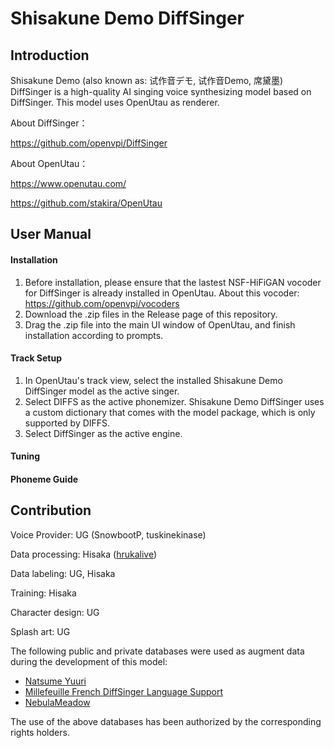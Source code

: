 # Shisakune Demo DiffSinger

## Introduction
Shisakune Demo (also known as: 试作音デモ, 试作音Demo, 席黛墨) DiffSinger is a high-quality AI singing voice synthesizing model based on DiffSinger. This model uses OpenUtau as renderer.

About DiffSinger：

https://github.com/openvpi/DiffSinger

About OpenUtau：

https://www.openutau.com/

https://github.com/stakira/OpenUtau

## User Manual

#### Installation

1.  Before installation, please ensure that the lastest NSF-HiFiGAN vocoder for DiffSinger is already installed in OpenUtau. About this vocoder: https://github.com/openvpi/vocoders
2.  Download the .zip files in the Release page of this repository.
3.  Drag the .zip file into the main UI window of OpenUtau, and finish installation according to prompts.

#### Track Setup

1.  In OpenUtau's track view, select the installed Shisakune Demo DiffSinger model as the active singer.
2.  Select DIFFS as the active phonemizer. Shisakune Demo DiffSinger uses a custom dictionary that comes with the model package, which is only supported by DIFFS.
3.  Select DiffSinger as the active engine.

#### Tuning


#### Phoneme Guide


## Contribution

Voice Provider: UG (SnowbootP, tuskinekinase)

Data processing: Hisaka ([hrukalive](https://github.com/hrukalive))

Data labeling: UG, Hisaka

Training: Hisaka

Character design: UG

Splash art: UG

The following public and private databases were used as augment data during the development of this model:
-  [Natsume Yuuri](https://ksdcm1ng.wixsite.com/njksofficial)
-  [Millefeuille French DiffSinger Language Support](https://github.com/imsupposedto/Millefeuille-DiffSinger-French)
-  [NebulaMeadow](https://x.com/NebulaMeadow)

The use of the above databases has been authorized by the corresponding rights holders.
